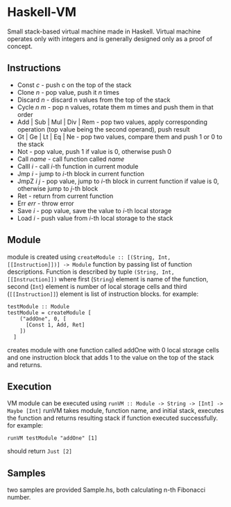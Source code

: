 # Haskell-VM
Small stack-based virtual machine made in Haskell.
Virtual machine operates only with integers and is generally designed only as a proof of concept.

## Instructions
 - Const *c* - push c on the top of the stack
 - Clone *n* - pop value, push it *n* times
 - Discard *n* - discard n values from the top of the stack
 - Cycle *n* *m* - pop n values, rotate them m times and push them in that order
 - Add | Sub | Mul | Div | Rem - pop two values, apply corresponding operation (top value being the second operand), push result
 - Gt | Ge | Lt | Eq | Ne - pop two values, compare them and push 1 or 0 to the stack
 - Not - pop value, push 1 if value is 0, otherwise push 0
 - Call *name* - call function called *name*
 - CallI *i* - call *i*-th function in current module
 - Jmp *i* - jump to *i*-th block in current function
 - JmpZ *i* *j* - pop value, jump to *i*-th block in current function if value is 0, otherwise jump to *j*-th block
 - Ret - return from current function
 - Err *err* - throw error
 - Save *i* - pop value, save the value to *i*-th local storage
 - Load *i* - push value from *i*-th local storage to the stack

## Module
module is created using `createModule :: [(String, Int, [[Instruction]])] -> Module` function
by passing list of function descriptions. Function is described by tuple `(String, Int, [[Instruction]])` where first (`String`) element is name of the function, second (`Int`)  element is number of local storage cells  and third (`[[Instruction]]`) element is list of instruction blocks.
for example:

    testModule :: Module
    testModule = createModule [
        ("addOne", 0, [
          [Const 1, Add, Ret]
        ])
      ]

creates module with one function called addOne with 0 local storage cells and one instruction block that adds 1 to the value on the top of the stack and returns.

## Execution
VM module can be executed using `runVM :: Module -> String -> [Int] -> Maybe [Int]`
runVM takes module, function name, and initial stack, executes the function and returns resulting stack if function executed successfully. 
for example:

    runVM testModule "addOne" [1]

should return `Just [2]`

## Samples
two samples are provided Sample.hs, both calculating n-th Fibonacci number.
